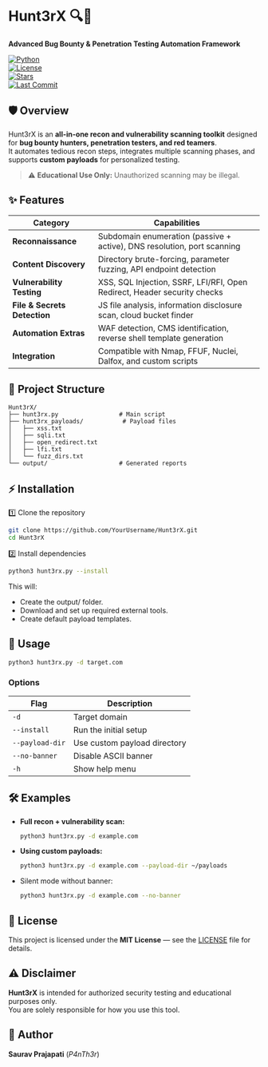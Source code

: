 # Hunt3rX 🔍🐾  
**Advanced Bug Bounty & Penetration Testing Automation Framework**

[![Python](https://img.shields.io/badge/Python-3.9%2B-blue?logo=python)](https://www.python.org/)  
[![License](https://img.shields.io/badge/License-MIT-green.svg)](LICENSE)  
[![Stars](https://img.shields.io/github/stars/MrPanther0/Hunt3rX?style=social)](https://github.com/MrPanther0/Hunt3rX/stargazers)  
[![Last Commit](https://img.shields.io/github/last-commit/MrPanther0/Hunt3rX)](https://github.com/MrPanther0/Hunt3rX/commits/main)


## 🛡 Overview
Hunt3rX is an **all-in-one recon and vulnerability scanning toolkit** designed for **bug bounty hunters, penetration testers, and red teamers**.  
It automates tedious recon steps, integrates multiple scanning phases, and supports **custom payloads** for personalized testing.

> ⚠ **Educational Use Only:** Unauthorized scanning may be illegal.



## ✨ Features

| Category                 | Capabilities                                                                 |
|--------------------------|-----------------------------------------------------------------------------|
| **Reconnaissance**        | Subdomain enumeration (passive + active), DNS resolution, port scanning    |
| **Content Discovery**     | Directory brute-forcing, parameter fuzzing, API endpoint detection          |
| **Vulnerability Testing** | XSS, SQL Injection, SSRF, LFI/RFI, Open Redirect, Header security checks    |
| **File & Secrets Detection** | JS file analysis, information disclosure scan, cloud bucket finder        |
| **Automation Extras**     | WAF detection, CMS identification, reverse shell template generation       |
| **Integration**           | Compatible with Nmap, FFUF, Nuclei, Dalfox, and custom scripts             |



## 📂 Project Structure
```plaintext
Hunt3rX/
├── hunt3rx.py                 # Main script
├── hunt3rx_payloads/           # Payload files
│   ├── xss.txt
│   ├── sqli.txt
│   ├── open_redirect.txt
│   ├── lfi.txt
│   └── fuzz_dirs.txt
└── output/                    # Generated reports

```
## ⚡ Installation

1️⃣ Clone the repository
```bash
git clone https://github.com/YourUsername/Hunt3rX.git
cd Hunt3rX
```
2️⃣ Install dependencies

```bash
python3 hunt3rx.py --install
```
This will:

- Create the output/ folder.
- Download and set up required external tools.
- Create default payload templates.


## 🚀 Usage

```bash
python3 hunt3rx.py -d target.com

```


### Options

| Flag            | Description                         |
|-----------------|-------------------------------------|
| `-d`            | Target domain                       |
| `--install`     | Run the initial setup               |
| `--payload-dir` | Use custom payload directory        |
| `--no-banner`   | Disable ASCII banner                |
| `-h`            | Show help menu                      |

## 🛠 Examples

- **Full recon + vulnerability scan:**
  ```bash
  python3 hunt3rx.py -d example.com
- **Using custom payloads:**

    ```bash
    python3 hunt3rx.py -d example.com --payload-dir ~/payloads

- Silent mode without banner:

    ```bash
    python3 hunt3rx.py -d example.com --no-banner

## 📜 License
This project is licensed under the **MIT License** — see the [LICENSE](LICENSE) file for details.



## ⚠ Disclaimer
**Hunt3rX** is intended for authorized security testing and educational purposes only.  
You are solely responsible for how you use this tool.



## 👤 Author
**Saurav Prajapati** (*P4nTh3r*)
